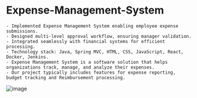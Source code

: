# Expense-Management-System
	- Implemented Expense Management System enabling employee expense submissions.
	- Designed multi-level approval workflow, ensuring manager validation.
	- Integrated seamlessly with financial systems for efficient processing.
	- Technology stack: Java, Spring MVC, HTML, CSS, JavaScript, React, Docker, Jenkins.
	- Expense Management System is a software solution that helps organizations track, manage, and analyze their expenses. 
	- Our project typically includes features for expense reporting, budget tracking and Reimbursement processing.

![image](https://github.com/user-attachments/assets/01ffcf0e-cac2-4e34-a6af-257070b0113f)

